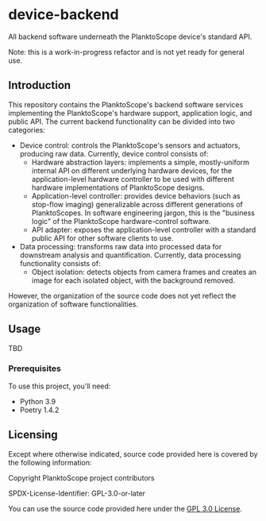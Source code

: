 # device-backend

All backend software underneath the PlanktoScope device's standard API.

Note: this is a work-in-progress refactor and is not yet ready for general use.

## Introduction

This repository contains the PlanktoScope's backend software services implementing the PlanktoScope's hardware support, application logic, and public API. The current backend functionality can be divided into two categories:

- Device control: controls the PlanktoScope's sensors and actuators, producing raw data. Currently, device control consists of:
  - Hardware abstraction layers: implements a simple, mostly-uniform internal API on different underlying hardware devices, for the application-level hardware controller to be used with different hardware implementations of PlanktoScope designs.
  - Application-level controller: provides device behaviors (such as stop-flow imaging) generalizable across different generations of PlanktoScopes. In software engineering jargon, this is the "business logic" of the PlanktoScope hardware-control software.
  - API adapter: exposes the application-level controller with a standard public API for other software clients to use.
- Data processing: transforms raw data into processed data for downstream analysis and quantification. Currently, data processing functionality consists of:
  - Object isolation: detects objects from camera frames and creates an image for each isolated object, with the background removed.

However, the organization of the source code does not yet reflect the organization of software functionalities.

## Usage

TBD

### Prerequisites

To use this project, you'll need:

- Python 3.9
- Poetry 1.4.2

## Licensing

Except where otherwise indicated, source code provided here is covered by the following information:

Copyright PlanktoScope project contributors

SPDX-License-Identifier: GPL-3.0-or-later

You can use the source code provided here under the [GPL 3.0 License](https://www.gnu.org/licenses/gpl-3.0.en.html).
